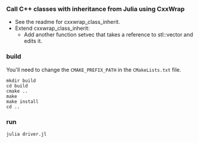 ### Call C++ classes with inheritance from Julia using CxxWrap
* See the readme for cxxwrap_class_inherit.
* Extend cxxwrap_class_inherit: 
    * Add another function setvec that takes a reference to stl::vector and edits it.

### build
You'll need to change the ```CMAKE_PREFIX_PATH``` in the ```CMakeLists.txt``` file.

```
mkdir build
cd build
cmake ..
make
make install
cd ..
```

### run
```
julia driver.jl
```
